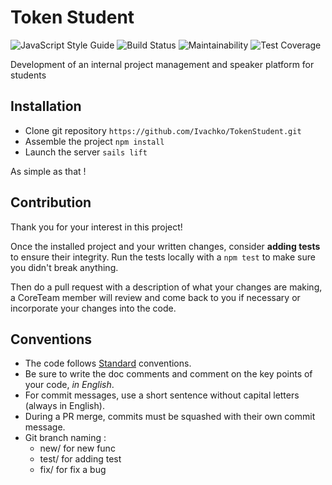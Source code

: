 # Token Student
![JavaScript Style Guide](https://img.shields.io/badge/code_style-standard-brightgreen.svg)
![Build Status](https://travis-ci.org/Ivachko/TokenStudent.svg?branch=master)
![Maintainability](https://api.codeclimate.com/v1/badges/99db463c4e4fdd7bbafe/maintainability)
![Test Coverage](https://api.codeclimate.com/v1/badges/99db463c4e4fdd7bbafe/test_coverage)

Development of an internal project management and speaker platform for students

## Installation

 - Clone git repository `https://github.com/Ivachko/TokenStudent.git`
 - Assemble the project `npm install`
 - Launch the server `sails lift`

As simple as that !

## Contribution
Thank you for your interest in this project! 

Once the installed project and your written changes, consider **adding tests** to ensure their integrity.
Run the tests locally with a `npm test` to make sure you didn't break anything.

Then do a pull request with a description of what your changes are making, a CoreTeam member will review and come back to you if necessary or incorporate your changes into the code.

## Conventions
 - The code follows [Standard](https://github.com/standard/standard "Standard repo") conventions.
 - Be sure to write the doc comments and comment on the key points of your code, *in English*.
 - For commit messages, use a short sentence without capital letters (always in English).
 - During a PR merge, commits must be squashed with their own commit message.
 - Git branch naming :
    - new/ for new func
    - test/ for adding test
    - fix/ for fix a bug
